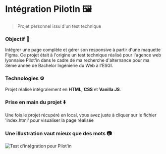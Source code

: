 # Intégration PilotIn 🖼️

> Projet personnel issu d'un test technique

### Objectif 💬
Intégrer une page complète et gérer son responsive à partir d'une maquette Figma. Ce projet était à l'origine un test technique réalisé pour l'agence web lyonnaise Pilot'in dans le cadre de ma recherche d'alternance pour ma 3ème année de Bachelor Ingénierie du Web à l'ESGI.

### Technologies ⚙️
Projet réalisé intégralement en **HTML**, **CSS** et **Vanilla JS**.

### Prise en main du projet ⬇️
Une fois le projet récupéré en local, vous avez juste à cliquer sur le fichier 'index.html' pour visualiser la page réalisée

### Une illustration vaut mieux que des mots 📷
![Test d'intégration pour Pilot'in](https://github.com/Louis-Cauvet/Captures-des-projets/blob/main/Int%C3%A9gration%20Pilot'in/Capture.png)
